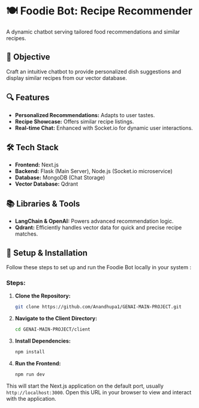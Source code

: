 # 🍽️ Foodie Bot: Recipe Recommender

A dynamic chatbot serving tailored food recommendations and similar recipes.

## 🎯 Objective

Craft an intuitive chatbot to provide personalized dish suggestions and display similar recipes from our vector database.

## 🔍 Features
- **Personalized Recommendations:** Adapts to user tastes.
- **Recipe Showcase:** Offers similar recipe listings.
- **Real-time Chat:** Enhanced with Socket.io for dynamic user interactions.

## 🛠️ Tech Stack
- **Frontend:** Next.js
- **Backend:** Flask (Main Server), Node.js (Socket.io microservice)
- **Database:** MongoDB (Chat Storage)
- **Vector Database:** Qdrant

## 📚 Libraries & Tools
- **LangChain & OpenAI:** Powers advanced recommendation logic.
- **Qdrant:** Efficiently handles vector data for quick and precise recipe matches.

## 🚀 Setup & Installation

Follow these steps to set up and run the Foodie Bot locally in your system :

### Steps:

1. **Clone the Repository:**
    ```bash
    git clone https://github.com/Anandhupa1/GENAI-MAIN-PROJECT.git
    ```

2. **Navigate to the Client Directory:**
    ```bash
    cd GENAI-MAIN-PROJECT/client
    ```

3. **Install Dependencies:**
    ```bash
    npm install
    ```

4. **Run the Frontend:**
    ```bash
    npm run dev
    ```

This will start the Next.js application on the default port, usually `http://localhost:3000`. Open this URL in your browser to view and interact with the application.



